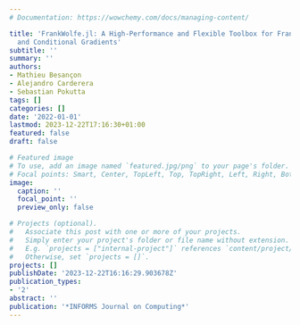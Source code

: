 ```yaml
---
# Documentation: https://wowchemy.com/docs/managing-content/

title: 'FrankWolfe.jl: A High-Performance and Flexible Toolbox for Frank-Wolfe Algorithms
  and Conditional Gradients'
subtitle: ''
summary: ''
authors:
- Mathieu Besançon
- Alejandro Carderera
- Sebastian Pokutta
tags: []
categories: []
date: '2022-01-01'
lastmod: 2023-12-22T17:16:30+01:00
featured: false
draft: false

# Featured image
# To use, add an image named `featured.jpg/png` to your page's folder.
# Focal points: Smart, Center, TopLeft, Top, TopRight, Left, Right, BottomLeft, Bottom, BottomRight.
image:
  caption: ''
  focal_point: ''
  preview_only: false

# Projects (optional).
#   Associate this post with one or more of your projects.
#   Simply enter your project's folder or file name without extension.
#   E.g. `projects = ["internal-project"]` references `content/project/deep-learning/index.md`.
#   Otherwise, set `projects = []`.
projects: []
publishDate: '2023-12-22T16:16:29.903678Z'
publication_types:
- '2'
abstract: ''
publication: '*INFORMS Journal on Computing*'
---
```

